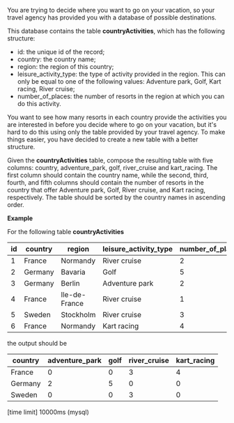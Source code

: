 You are trying to decide where you want to go on your vacation, so your travel agency has provided you with a database of possible destinations.

This database contains the table __countryActivities__, which has the following structure:

* id: the unique id of the record;
* country: the country name;
* region: the region of this country;
* leisure_activity_type: the type of activity provided in the region. This can only be equal to one of the following values: Adventure park, Golf, Kart racing, River cruise;
* number_of_places: the number of resorts in the region at which you can do this activity.

You want to see how many resorts in each country provide the activities you are interested in before you decide where to go on your vacation, but it's hard to do this using only the table provided by your travel agency. To make things easier, you have decided to create a new table with a better structure.

Given the __countryActivities__ table, compose the resulting table with five columns: country, adventure_park, golf, river_cruise and kart_racing. The first column should contain the country name, while the second, third, fourth, and fifth columns should contain the number of resorts in the country that offer Adventure park, Golf, River cruise, and Kart racing, respectively. The table should be sorted by the country names in ascending order.

__Example__

For the following table __countryActivities__

|id|	country	|region	|leisure_activity_type|	number_of_places|
|---|---|---|---|---|
|1|	France	|Normandy	|River cruise|	2|
|2|	Germany	|Bavaria	|Golf|	5|
|3|	Germany	|Berlin	|Adventure park|	2|
|4|	France	|Ile-de-France	|River cruise|	1|
|5|	Sweden|	Stockholm	|River cruise|	3|
|6|	France|	Normandy	|Kart racing	|4|

the output should be

|country|	adventure_park|	golf|	river_cruise|	kart_racing|
|---|---|---|---|---|
|France|	0|	0|	3|	4|
|Germany|	2|	5|	0|	0|
|Sweden|	0|	0|	3|	0|

[time limit] 10000ms (mysql)
